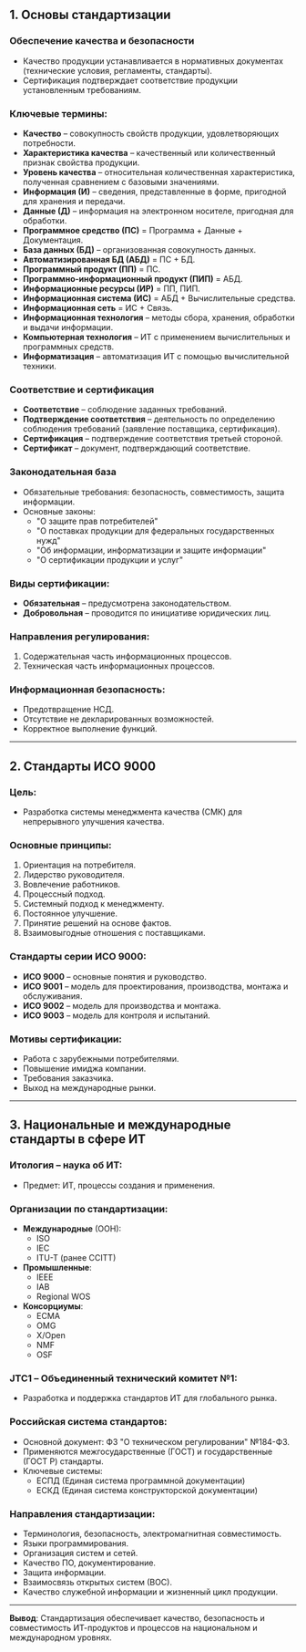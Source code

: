 ## 1. Основы стандартизации

### Обеспечение качества и безопасности
- Качество продукции устанавливается в нормативных документах (технические условия, регламенты, стандарты).
- Сертификация подтверждает соответствие продукции установленным требованиям.

### Ключевые термины:
- **Качество** – совокупность свойств продукции, удовлетворяющих потребности.
- **Характеристика качества** – качественный или количественный признак свойства продукции.
- **Уровень качества** – относительная количественная характеристика, полученная сравнением с базовыми значениями.
- **Информация (И)** – сведения, представленные в форме, пригодной для хранения и передачи.
- **Данные (Д)** – информация на электронном носителе, пригодная для обработки.
- **Программное средство (ПС)** = Программа + Данные + Документация.
- **База данных (БД)** – организованная совокупность данных.
- **Автоматизированная БД (АБД)** = ПС + БД.
- **Программный продукт (ПП)** = ПС.
- **Программно-информационный продукт (ПИП)** = АБД.
- **Информационные ресурсы (ИР)** = ПП, ПИП.
- **Информационная система (ИС)** = АБД + Вычислительные средства.
- **Информационная сеть** = ИС + Связь.
- **Информационная технология** – методы сбора, хранения, обработки и выдачи информации.
- **Компьютерная технология** – ИТ с применением вычислительных и программных средств.
- **Информатизация** – автоматизация ИТ с помощью вычислительной техники.

### Соответствие и сертификация
- **Соответствие** – соблюдение заданных требований.
- **Подтверждение соответствия** – деятельность по определению соблюдения требований (заявление поставщика, сертификация).
- **Сертификация** – подтверждение соответствия третьей стороной.
- **Сертификат** – документ, подтверждающий соответствие.

### Законодательная база
- Обязательные требования: безопасность, совместимость, защита информации.
- Основные законы:
  - "О защите прав потребителей"
  - "О поставках продукции для федеральных государственных нужд"
  - "Об информации, информатизации и защите информации"
  - "О сертификации продукции и услуг"

### Виды сертификации:
- **Обязательная** – предусмотрена законодательством.
- **Добровольная** – проводится по инициативе юридических лиц.

### Направления регулирования:
1. Содержательная часть информационных процессов.
2. Техническая часть информационных процессов.

### Информационная безопасность:
- Предотвращение НСД.
- Отсутствие не декларированных возможностей.
- Корректное выполнение функций.

---

## 2. Стандарты ИСО 9000

### Цель:
- Разработка системы менеджмента качества (СМК) для непрерывного улучшения качества.

### Основные принципы:
1. Ориентация на потребителя.
2. Лидерство руководителя.
3. Вовлечение работников.
4. Процессный подход.
5. Системный подход к менеджменту.
6. Постоянное улучшение.
7. Принятие решений на основе фактов.
8. Взаимовыгодные отношения с поставщиками.

### Стандарты серии ИСО 9000:
- **ИСО 9000** – основные понятия и руководство.
- **ИСО 9001** – модель для проектирования, производства, монтажа и обслуживания.
- **ИСО 9002** – модель для производства и монтажа.
- **ИСО 9003** – модель для контроля и испытаний.

### Мотивы сертификации:
- Работа с зарубежными потребителями.
- Повышение имиджа компании.
- Требования заказчика.
- Выход на международные рынки.

---

## 3. Национальные и международные стандарты в сфере ИТ

### Итология – наука об ИТ:
- Предмет: ИТ, процессы создания и применения.

### Организации по стандартизации:
- **Международные** (ООН):
  - ISO
  - IEC
  - ITU-T (ранее CCITT)
- **Промышленные**:
  - IEEE
  - IAB
  - Regional WOS
- **Консорциумы**:
  - ECMA
  - OMG
  - X/Open
  - NMF
  - OSF

### JTC1 – Объединенный технический комитет №1:
- Разработка и поддержка стандартов ИТ для глобального рынка.

### Российская система стандартов:
- Основной документ: ФЗ "О техническом регулировании" №184-ФЗ.
- Применяются межгосударственные (ГОСТ) и государственные (ГОСТ Р) стандарты.
- Ключевые системы:
  - ЕСПД (Единая система программной документации)
  - ЕСКД (Единая система конструкторской документации)

### Направления стандартизации:
- Терминология, безопасность, электромагнитная совместимость.
- Языки программирования.
- Организация систем и сетей.
- Качество ПО, документирование.
- Защита информации.
- Взаимосвязь открытых систем (ВОС).
- Качество служебной информации и жизненный цикл продукции.

--- 

**Вывод**: Стандартизация обеспечивает качество, безопасность и совместимость ИТ-продуктов и процессов на национальном и международном уровнях.